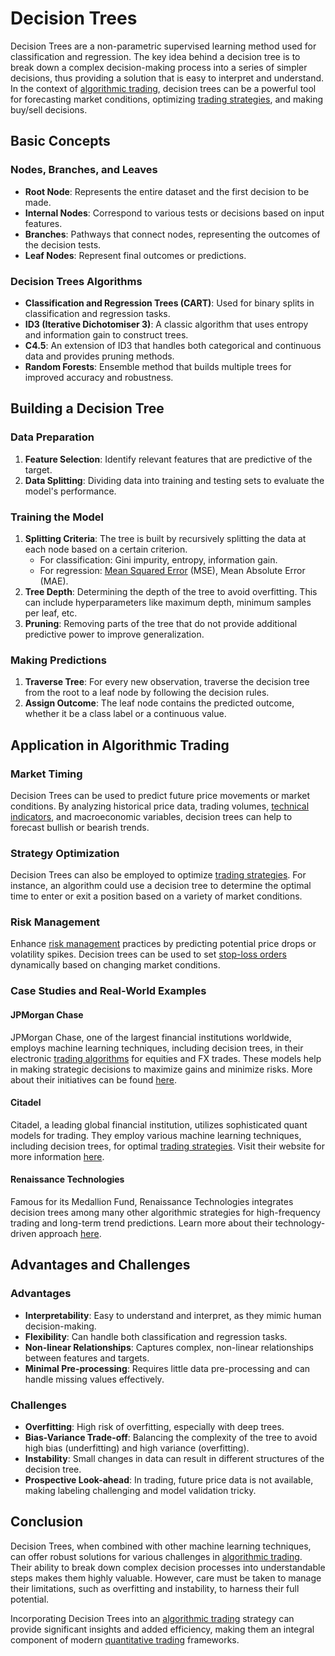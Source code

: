 # Decision Trees

Decision Trees are a non-parametric supervised learning method used for classification and regression. The key idea behind a decision tree is to break down a complex decision-making process into a series of simpler decisions, thus providing a solution that is easy to interpret and understand. In the context of [algorithmic trading](../a/algorithmic_trading.md), decision trees can be a powerful tool for forecasting market conditions, optimizing [trading strategies](../t/trading_strategies.md), and making buy/sell decisions.

## Basic Concepts

### Nodes, Branches, and Leaves

- **Root Node**: Represents the entire dataset and the first decision to be made.
- **Internal Nodes**: Correspond to various tests or decisions based on input features.
- **Branches**: Pathways that connect nodes, representing the outcomes of the decision tests.
- **Leaf Nodes**: Represent final outcomes or predictions.

### Decision Trees Algorithms

- **Classification and Regression Trees (CART)**: Used for binary splits in classification and regression tasks.
- **ID3 (Iterative Dichotomiser 3)**: A classic algorithm that uses entropy and information gain to construct trees.
- **C4.5**: An extension of ID3 that handles both categorical and continuous data and provides pruning methods.
- **Random Forests**: Ensemble method that builds multiple trees for improved accuracy and robustness.

## Building a Decision Tree

### Data Preparation

1. **Feature Selection**: Identify relevant features that are predictive of the target.
2. **Data Splitting**: Dividing data into training and testing sets to evaluate the model's performance.

### Training the Model

1. **Splitting Criteria**: The tree is built by recursively splitting the data at each node based on a certain criterion.
   - For classification: Gini impurity, entropy, information gain.
   - For regression: [Mean Squared Error](../m/mean_squared_error.md) (MSE), Mean Absolute Error (MAE).
2. **Tree Depth**: Determining the depth of the tree to avoid overfitting. This can include hyperparameters like maximum depth, minimum samples per leaf, etc.
3. **Pruning**: Removing parts of the tree that do not provide additional predictive power to improve generalization.

### Making Predictions

1. **Traverse Tree**: For every new observation, traverse the decision tree from the root to a leaf node by following the decision rules.
2. **Assign Outcome**: The leaf node contains the predicted outcome, whether it be a class label or a continuous value.

## Application in Algorithmic Trading

### Market Timing

Decision Trees can be used to predict future price movements or market conditions. By analyzing historical price data, trading volumes, [technical indicators](../t/technical_indicators.md), and macroeconomic variables, decision trees can help to forecast bullish or bearish trends.

### Strategy Optimization

Decision Trees can also be employed to optimize [trading strategies](../t/trading_strategies.md). For instance, an algorithm could use a decision tree to determine the optimal time to enter or exit a position based on a variety of market conditions.

### Risk Management

Enhance [risk management](../r/risk_management.md) practices by predicting potential price drops or volatility spikes. Decision trees can be used to set [stop-loss orders](../s/stop-loss_orders.md) dynamically based on changing market conditions.

### Case Studies and Real-World Examples

#### JPMorgan Chase

JPMorgan Chase, one of the largest financial institutions worldwide, employs machine learning techniques, including decision trees, in their electronic [trading algorithms](../t/trading_algorithms.md) for equities and FX trades. These models help in making strategic decisions to maximize gains and minimize risks. More about their initiatives can be found [here](https://www.jpmorgan.com/global).

#### Citadel

Citadel, a leading global financial institution, utilizes sophisticated quant models for trading. They employ various machine learning techniques, including decision trees, for optimal [trading strategies](../t/trading_strategies.md). Visit their website for more information [here](https://www.citadel.com).

#### Renaissance Technologies

Famous for its Medallion Fund, Renaissance Technologies integrates decision trees among many other algorithmic strategies for high-frequency trading and long-term trend predictions. Learn more about their technology-driven approach [here](https://www.rentec.com).

## Advantages and Challenges

### Advantages

- **Interpretability**: Easy to understand and interpret, as they mimic human decision-making.
- **Flexibility**: Can handle both classification and regression tasks.
- **Non-linear Relationships**: Captures complex, non-linear relationships between features and targets.
- **Minimal Pre-processing**: Requires little data pre-processing and can handle missing values effectively.

### Challenges

- **Overfitting**: High risk of overfitting, especially with deep trees.
- **Bias-Variance Trade-off**: Balancing the complexity of the tree to avoid high bias (underfitting) and high variance (overfitting).
- **Instability**: Small changes in data can result in different structures of the decision tree.
- **Prospective Look-ahead**: In trading, future price data is not available, making labeling challenging and model validation tricky.

## Conclusion

Decision Trees, when combined with other machine learning techniques, can offer robust solutions for various challenges in [algorithmic trading](../a/algorithmic_trading.md). Their ability to break down complex decision processes into understandable steps makes them highly valuable. However, care must be taken to manage their limitations, such as overfitting and instability, to harness their full potential.

Incorporating Decision Trees into an [algorithmic trading](../a/algorithmic_trading.md) strategy can provide significant insights and added efficiency, making them an integral component of modern [quantitative trading](../q/quantitative_trading.md) frameworks.